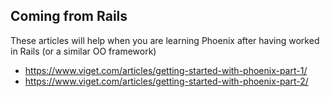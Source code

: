 ## Coming from Rails
These articles will help when you are learning Phoenix after having worked in Rails (or a similar OO framework)
- https://www.viget.com/articles/getting-started-with-phoenix-part-1/
- https://www.viget.com/articles/getting-started-with-phoenix-part-2/
